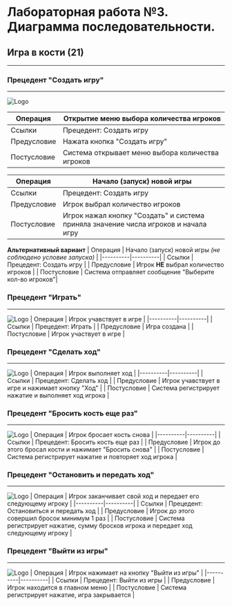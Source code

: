 # Лабораторная работа №3. Диаграмма последовательности.
## Игра в кости (21)
***

### Прецедент "Создать игру"
---
![Logo](https://github.com/NEEEEEERO/Igra-kosti-21-/blob/main/Lab%203%20Sequence/images/image%201%20(correct).png?raw=true)

| Операция | Открытие меню выбора количества игроков |
|----------|----------|
| Ссылки    | Прецедент: Создать игру   |
| Предусловие    | Нажата кнопка "Создать игру"  |
| Постусловие    | Система открывает меню выбора количества игроков   |

| Операция | Начало (запуск) новой игры |
|----------|----------|
| Ссылки    | Прецедент: Создать игру   |
| Предусловие    | Игрок выбрал количество игроков  |
| Постусловие    | Игрок нажал кнопку "Создать" и система приняла значение числа игроков и начала игру|

**Альтернативный вариант**
| Операция | Начало (запуск) новой игры *(не соблюдено условие запуска)* |
|----------|----------|
| Ссылки    | Прецедент: Создать игру   |
| Предусловие    | Игрок **НЕ** выбрал количество игроков  |
| Постусловие    | Система отправляет сообщение "Выберите кол-во игроков"|

### Прецедент "Играть"
---
![Logo](https://github.com/NEEEEEERO/Igra-kosti-21-/blob/main/Lab%203%20Sequence/images/image%202%20(correct).png?raw=true)
| Операция | Игрок учавствует в игре |
|----------|----------|
| Ссылки    | Прецедент: Играть   |
| Предусловие    | Игра создана |
| Постусловие    | Игрок участвует в игре |

### Прецедент "Сделать ход"
---
![Logo](https://github.com/NEEEEEERO/Igra-kosti-21-/blob/main/Lab%203%20Sequence/images/image%203%20(correct).png?raw=true)
| Операция | Игрок выполняет ход |
|----------|----------|
| Ссылки    | Прецедент: Сделать ход   |
| Предусловие    | Игрок учавствует в игре и нажимает кнопку "Ход" |
| Постусловие    | Система регистрирует нажатие и выполняет ход игрока |

### Прецедент "Бросить кость еще раз"
---
![Logo](https://github.com/NEEEEEERO/Igra-kosti-21-/blob/main/Lab%203%20Sequence/images/image%204%20(correct).png?raw=true)
| Операция | Игрок бросает кость снова |
|----------|----------|
| Ссылки    | Прецедент: Бросить кость еще раз   |
| Предусловие    | Игрок до этого бросал кости и нажимает "Бросить снова" |
| Постусловие    | Система регистрирует нажатие и повторяет ход игрока |

### Прецедент "Остановить и передать ход"
---
![Logo](https://github.com/NEEEEEERO/Igra-kosti-21-/blob/main/Lab%203%20Sequence/images/image%205%20(correct).png?raw=true)
| Операция | Игрок заканчивает свой ход и передает его следующему игроку |
|----------|----------|
| Ссылки    | Прецедент: Остановиться и передать ход   |
| Предусловие    | Игрок до этого совершил бросок минимум 1 раз |
| Постусловие    | Система регистрирует нажатие, сумму бросков игрока и передает ход следующему игроку |

### Прецедент "Выйти из игры"
---
![Logo](https://github.com/NEEEEEERO/Igra-kosti-21-/blob/main/Lab%203%20Sequence/images/image%206%20(correct).png?raw=true)
| Операция | Игрок нажимает на кнопку "Выйти из игры" |
|----------|----------|
| Ссылки    | Прецедент: Выйти из игры   |
| Предусловие    | Игрок находится в главном меню |
| Постусловие    | Система регистрирует нажатие, игра закрывается |
